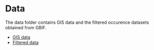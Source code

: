 # Data
The data folder contains GIS data and the filtered occurence datasets obtained from GBIF. 

- [GIS data](trait-geo-diverse-ungulates/data/GIS/)
- [Filtered data](trait-geo-diverse-ungulates/data/filtered/)
